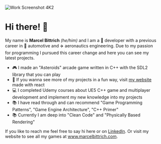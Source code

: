 
![Work Screenshot 4K2](https://user-images.githubusercontent.com/113523293/190179188-5b1f25c3-7354-409a-8288-b7d0a2ecf6d8.png)
# Hi there! 👋

My name is **Marcel Bittrich** *(he/him)* and I am a :space_invader: developer with a previous career in 🚗 automotive and ✈️ aeronautics engineering. 
Due to my passion for programming I pursued this career change and here you can see my latest projects.

- :video_game: I made an "Asteroids" arcade game written in C++ with the SDL2 library that you can play
- :rocket: If you wanna see more of my projects in a fun way, visit [my website](https://www.marcelbittrich.com) made with react
- 💻 I completed Udemy courses about UE5 C++ game and multiplayer development and implement my new knowledge into my projects
- :books: I have read through and can recommend "Game Programming Patterns", "Game Engine Architecture", "C++ Primer"
- :books: Currently I am deep into "Clean Code" and "Physically Based Rendering"

If you like to reach me feel free to say hi here or on [LinkedIn](https://www.linkedin.com/in/marcel-bittrich).
Or visit my website to see all my games at www.marcelbittrich.com.

<!--
**marcelbittrich/marcelbittrich** is a ✨ _special_ ✨ repository because its `README.md` (this file) appears on your GitHub profile.

Here are some ideas to get you started:

- :video_game: I’m currently working on a 
- :books: I’m currently learning ...
- 👯 I’m looking to collaborate on ...
- 🤔 I’m looking for help with ...
- 💬 Ask me about ...
- 📫 How to reach me: ...
- 😄 Pronouns: ...
- ⚡ Fun fact: ...

-->



